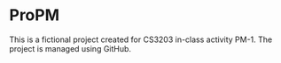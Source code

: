 # ProPM

This is a fictional project created for CS3203 in-class activity PM-1. The project is managed using GitHub.